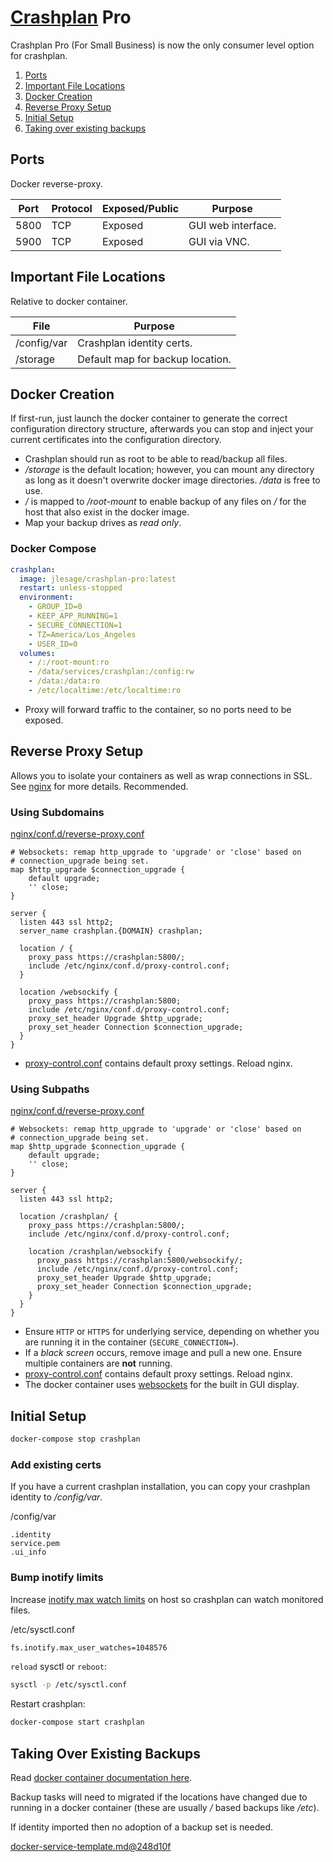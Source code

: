 [Crashplan][4h] Pro
===================
Crashplan Pro (For Small Business) is now the only consumer level option for
crashplan.

1. [Ports](#ports)
1. [Important File Locations](#important-file-locations)
1. [Docker Creation](#docker-creation)
1. [Reverse Proxy Setup](#reverse-proxy-setup)
1. [Initial Setup](#initial-setup)
1. [Taking over existing backups](#taking-over-existing-backups)

Ports
-----
Docker reverse-proxy.

| Port | Protocol | Exposed/Public | Purpose            |
|------|----------|----------------|--------------------|
| 5800 | TCP      | Exposed        | GUI web interface. |
| 5900 | TCP      | Exposed        | GUI via VNC.       |

Important File Locations
------------------------
Relative to docker container.

| File        | Purpose                          |
|-------------|----------------------------------|
| /config/var | Crashplan identity certs.        |
| /storage    | Default map for backup location. |

Docker Creation
---------------
If first-run, just launch the docker container to generate the correct
configuration directory structure, afterwards you can stop and inject your
current certificates into the configuration directory.

* Crashplan should run as root to be able to read/backup all files.
* _/storage_ is the default location; however, you can mount any directory as
  long as it doesn't overwrite docker image directories. _/data_ is free to use.
* _/_ is mapped to _/root-mount_ to enable backup of any files on _/_ for the
  host that also exist in the docker image.
* Map your backup drives as _read only_.

### Docker Compose
```yaml
crashplan:
  image: jlesage/crashplan-pro:latest
  restart: unless-stopped
  environment:
    - GROUP_ID=0
    - KEEP_APP_RUNNING=1
    - SECURE_CONNECTION=1
    - TZ=America/Los_Angeles
    - USER_ID=0
  volumes:
    - /:/root-mount:ro
    - /data/services/crashplan:/config:rw
    - /data:/data:ro
    - /etc/localtime:/etc/localtime:ro
```
* Proxy will forward traffic to the container, so no ports need to be exposed.

Reverse Proxy Setup
-------------------
Allows you to isolate your containers as well as wrap connections in SSL. See
[nginx][refud] for more details. Recommended.

### Using Subdomains
[nginx/conf.d/reverse-proxy.conf][dk]
```nginx
# Websockets: remap http_upgrade to 'upgrade' or 'close' based on
# connection_upgrade being set.
map $http_upgrade $connection_upgrade {
    default upgrade;
    '' close;
}

server {
  listen 443 ssl http2;
  server_name crashplan.{DOMAIN} crashplan;

  location / {
    proxy_pass https://crashplan:5800/;
    include /etc/nginx/conf.d/proxy-control.conf;
  }

  location /websockify {
    proxy_pass https://crashplan:5800;
    include /etc/nginx/conf.d/proxy-control.conf;
    proxy_set_header Upgrade $http_upgrade;
    proxy_set_header Connection $connection_upgrade;
  }
}
```
* [proxy-control.conf][refek] contains default proxy settings. Reload nginx.

### Using Subpaths
[nginx/conf.d/reverse-proxy.conf][dk]
```nginx
# Websockets: remap http_upgrade to 'upgrade' or 'close' based on
# connection_upgrade being set.
map $http_upgrade $connection_upgrade {
    default upgrade;
    '' close;
}

server {
  listen 443 ssl http2;

  location /crashplan/ {
    proxy_pass https://crashplan:5800/;
    include /etc/nginx/conf.d/proxy-control.conf;

    location /crashplan/websockify {
      proxy_pass https://crashplan:5800/websockify/;
      include /etc/nginx/conf.d/proxy-control.conf;
      proxy_set_header Upgrade $http_upgrade;
      proxy_set_header Connection $connection_upgrade;
    }
  }
}
```
* Ensure `HTTP` or `HTTPS` for underlying service, depending on whether you are
  running it in the container (`SECURE_CONNECTION=`).
* If a _black screen_ occurs, remove image and pull a new one. Ensure multiple
  containers are **not** running.
* [proxy-control.conf][refek] contains default proxy settings. Reload nginx.
* The docker container uses [websockets][uv] for the built in GUI display.

Initial Setup
-------------
```bash
docker-compose stop crashplan
```

### Add existing certs
If you have a current crashplan installation, you can copy your crashplan
identity to _/config/var_.

/config/var
```
.identity
service.pem
.ui_info
```

### Bump inotify limits
Increase [inotify max watch limits][8d] on host so crashplan can watch monitored
files.

/etc/sysctl.conf
```bash
fs.inotify.max_user_watches=1048576
```

`reload` sysctl or `reboot`:
```bash
sysctl -p /etc/sysctl.conf
```

Restart crashplan:
```bash
docker-compose start crashplan
```

Taking Over Existing Backups
----------------------------
Read [docker container documentation here][3k].

Backup tasks will need to migrated if the locations have changed due to running
in a docker container (these are usually _/_ based backups like _/etc_).

If identity imported then no adoption of a backup set is needed.

[docker-service-template.md@248d10f][XX]

[4h]: https://github.com/jlesage/docker-crashplan-pro
[8d]: https://support.code42.com/CrashPlan/4/Troubleshooting/Linux_real-time_file_watching_errors
[3k]: https://github.com/jlesage/docker-crashplan-pro#taking-over-existing-backup
[dk]: https://hub.docker.com/r/jlesage/crashplan-pro/#routing-based-on-url-path
[uv]: https://stackoverflow.com/questions/15193743/nginx-reverse-proxy-websockets
[XX]: ../docker-service-template.md@248d10f

[refek]: ../nginx/proxy-control.conf
[refud]: ../nginx/README.md